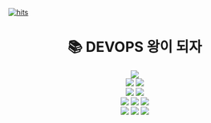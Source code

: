 [![hits](https://myhits.vercel.app/api/hit/https%3A%2F%2Fmyhits.vercel.app?color=blue&label=hits&size=small)](https://myhits.vercel.app)

<!--
  <div align=center><h1>👋 Hi there!!!</h1></div>
<br>
<div align=center> -->
  
 <!--  **정보통계학을 전공했고 DEVOPS 엔지니어로 근무중입니다.** -->
 <!--  <br> -->
  <!-- **IaC, Container Orchestration, ETL 파이프라인 개발 및 운영에 관심이 많습니다.** -->
  
<!-- [![Anurag's GitHub stats](https://github-readme-stats.vercel.app/api?username=seonwoojh&show_icons=true&theme=tokyonight)](https://github.com/anuraghazra/github-readme-stats) -->

<!-- <img src="https://img.shields.io/badge/java-007396?style=for-the-badge&logo=java&logoColor=white"> -->


<!--  <br>  -->

<div align=center><h1>📚 DEVOPS 왕이 되자 </h1></div>

<div align=center> 
  
  
  <img src="https://img.shields.io/badge/python-3776AB?style=for-the-badge&logo=python&logoColor=white">
  <br> 
  <!--  <img src="https://img.shields.io/badge/github-181717?style=for-the-badge&logo=github&logoColor=white"> -->
  <img src="https://img.shields.io/badge/git-F05032?style=for-the-badge&logo=git&logoColor=white">
  <img src="https://img.shields.io/badge/jenkins-D24939?style=for-the-badge&logo=jenkins&logoColor=white">
  <br>
  <img src="https://img.shields.io/badge/linux-FCC624?style=for-the-badge&logo=linux&logoColor=black">
  <img src="https://img.shields.io/badge/Terraform-7B42BC?style=for-the-badge&logo=terraform&logoColor=white">
  <br>
  <img src="https://img.shields.io/badge/Docker-2496ED?style=for-the-badge&logo=docker&logoColor=white">
  <img src="https://img.shields.io/badge/Kubernetes-326CE5?style=for-the-badge&logo=Kubernetes&logoColor=white">
  <img src="https://img.shields.io/badge/Helm-0F1689?style=for-the-badge&logo=helm&logoColor=white"/>
  <br>
  <img src="https://img.shields.io/badge/Elastic-005571?style=for-the-badge&logo=elastic&logoColor=white">
  <img src="https://img.shields.io/badge/Apache%20Kafka-231F20?style=for-the-badge&logo=apachekafka&logoColor=white">
  <img src="https://img.shields.io/badge/Prometheus-E6522C?style=for-the-badge&logo=prometheus&logoColor=white"/>
  

  <br>
<!--   <img src="https://img.shields.io/badge/Amazon AWS-232F3E?style=for-the-badge&logo=Amazon AWS&logoColor=white">
  <img src="https://img.shields.io/badge/Microsoft Azure-0078D4?style=for-the-badge&logo=Microsoft Azure&logoColor=white">
  <br> -->
  
